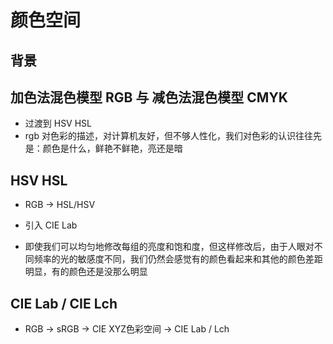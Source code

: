 # 颜色空间
## 背景
## 加色法混色模型 RGB 与 减色法混色模型 CMYK


- 过渡到 HSV HSL 
- rgb 对色彩的描述，对计算机友好，但不够人性化，我们对色彩的认识往往先是：颜色是什么，鲜艳不鲜艳，亮还是暗

## HSV  HSL

- RGB ->  HSL/HSV

- 引入  CIE  Lab
- 即使我们可以均匀地修改每组的亮度和饱和度，但这样修改后，由于人眼对不同频率的光的敏感度不同，我们仍然会感觉有的颜色看起来和其他的颜色差距明显，有的颜色还是没那么明显


## CIE Lab /  CIE Lch
- RGB -> sRGB -> CIE XYZ色彩空间 -> CIE Lab / Lch



